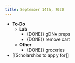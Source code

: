 ```yaml
---
title: September 14th, 2020
---
```


- **To-Do**
	- **Lab**
		- {DONE}} gDNA preps
		- {DONE}} remove cart
	- **Other**
		- {DONE}} groceries
- [[Scholarships to apply for]]
